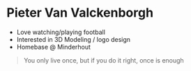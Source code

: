 # Pieter Van Valckenborgh

- Love watching/playing football
- Interested in 3D Modeling / logo design 
- Homebase @ Minderhout

> You only live once, but if you do it right, once is enough
